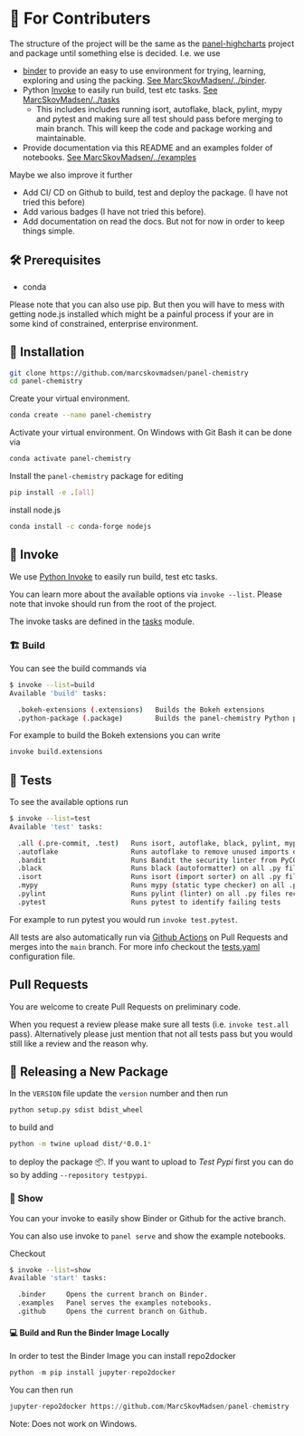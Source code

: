 # 🎁 For Contributers

The structure of the project will be the same as the [panel-highcharts](https://github.com/marcskovmadsen/panel-highcharts) project and package until something else is decided. I.e. we use

- [binder](https://mybinder.org/) to provide an easy to use environment for trying, learning, exploring and using the packing. [See MarcSkovMadsen/../binder](https://github.com/MarcSkovMadsen/panel-chemistry/tree/main/binder).
- Python [Invoke](http://www.pyinvoke.org/) to easily run build, test etc tasks. [See MarcSkovMadsen/../tasks](https://github.com/MarcSkovMadsen/panel-chemistry/tree/main/tasks)
  - This includes includes running isort, autoflake, black, pylint, mypy and pytest and making sure all test should pass before merging to main branch. This will keep the code and package working and maintainable.
- Provide documentation via this README and an examples folder of notebooks. [See MarcSkovMadsen/../examples](https://github.com/MarcSkovMadsen/panel-chemistry/tree/main/examples)

Maybe we also improve it further

- Add CI/ CD on Github to build, test and deploy the package. (I have not tried this before)
- Add various badges (I have not tried this before).
- Add documentation on read the docs. But not for now in order to keep things simple.

## 🛠️ Prerequisites

- conda

Please note that you can also use pip. But then you will have to mess with getting node.js installed which might be a painful process
if your are in some kind of constrained, enterprise environment.

## 🏃 Installation

```bash
git clone https://github.com/marcskovmadsen/panel-chemistry
cd panel-chemistry
```

Create your virtual environment.

```bash
conda create --name panel-chemistry
```

Activate your virtual environment. On Windows with Git Bash it can be done via

```bash
conda activate panel-chemistry
```

Install the `panel-chemistry` package for editing

```bash
pip install -e .[all]
```

install node.js

```bash
conda install -c conda-forge nodejs
```

## 📝 Invoke

We use [Python Invoke](http://www.pyinvoke.org/) to easily run build, test etc tasks.

You can learn more about the available options via `invoke --list`. Please note that invoke should run from the root of the project.

The invoke tasks are defined in the [tasks](./tasks/__init__.py) module.

### 🏗️ Build

You can see the build commands via

```bash
$ invoke --list=build
Available 'build' tasks:

  .bokeh-extensions (.extensions)   Builds the Bokeh extensions
  .python-package (.package)        Builds the panel-chemistry Python package
```

For example to build the Bokeh extensions you can write

```bash
invoke build.extensions
```

## 🧪 Tests

To see the available options run

```bash
$ invoke --list=test
Available 'test' tasks:

  .all (.pre-commit, .test)   Runs isort, autoflake, black, pylint, mypy and pytest
  .autoflake                  Runs autoflake to remove unused imports on all .py files recursively
  .bandit                     Runs Bandit the security linter from PyCQA.
  .black                      Runs black (autoformatter) on all .py files recursively
  .isort                      Runs isort (import sorter) on all .py files recursively
  .mypy                       Runs mypy (static type checker) on all .py files recursively
  .pylint                     Runs pylint (linter) on all .py files recursively to identify coding errors
  .pytest                     Runs pytest to identify failing tests
```

For example to run pytest you would run `invoke test.pytest`.

All tests are also automatically run via [Github Actions](https://docs.github.com/en/actions) on Pull Requests and merges into the `main` branch. For more info checkout the [tests.yaml](.github/workflows/tests.yaml) configuration file.

## Pull Requests

You are welcome to create Pull Requests on preliminary code.

When you request a review please make sure all tests (i.e. `invoke test.all` pass). Alternatively please just mention that not all tests pass but you would still like a review and the reason why.

## 🚢 Releasing a New Package

In the `VERSION` file update the `version` number and then run

```bash
python setup.py sdist bdist_wheel
```

to build and

```bash
python -m twine upload dist/*0.0.1*
```

to deploy the package 📦. If you want to upload to *Test Pypi* first you can do so by adding `--repository testpypi`.

### 📒 Show

You can your invoke to easily show Binder or Github for the active branch.

You can also use invoke to `panel serve` and show the example notebooks.

Checkout

```bash
$ invoke --list=show
Available 'start' tasks:

  .binder     Opens the current branch on Binder.
  .examples   Panel serves the examples notebooks.
  .github     Opens the current branch on Github.
```

#### 💻 Build and Run the Binder Image Locally

In order to test the Binder Image you can install repo2docker

```python
python -m pip install jupyter-repo2docker
```

You can then run

```python
jupyter-repo2docker https://github.com/MarcSkovMadsen/panel-chemistry
```

Note: Does not work on Windows.
